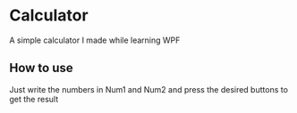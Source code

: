 # Calculator
A simple calculator I made while learning WPF

## How to use 
Just write the numbers in Num1 and Num2 and press the desired buttons to get the result 
